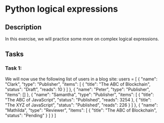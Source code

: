 # Python logical expressions
## Description
In this exercise, we will practice some more on complex logical expressions.
## Tasks
### Task 1:
We will now use the following list of users in a blog site:
users = [
    {
        "name": "Clark",
        "type": "Publisher",
        "items": [
            {
                "title": "The ABC of Blockchain",
                "status": "Draft",
                "reads": 10
            }
        ]
    },
    {
        "name": "Peter",
        "type": "Publisher",
        "items": []
    },
    {
        "name": "Samantha",
        "type": "Publisher",
        "items": [
            {
                "title": "The ABC of JavaScript",
                "status": "Published",
                "reads": 3254
            },
            {
                "title": "The XYZ of JavaScript",
                "status": "Published",
                "reads": 226
            }
        ]
    },
    {
        "name": "Mathilda",
        "type": "Reviewer",
        "items": [
            {
                "title": "The ABC of Blockchain",
                "status": "Pending"
            }
        ]
    }
]

